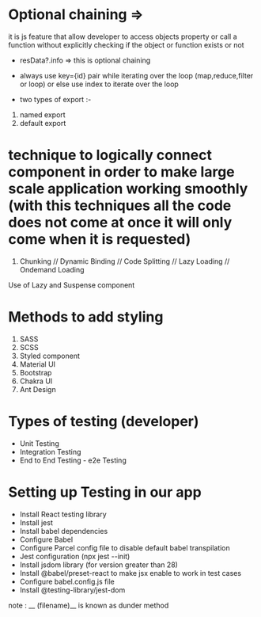 
# Optional chaining  =>  
it is js feature that allow developer to access objects property or call a function without explicitly checking if the object or function exists or not

- resData?.info   =>  this is optional chaining
- always use key={id} pair while iterating over the loop (map,reduce,filter  or  loop)  or else use index to iterate over the loop

- two types of export :-

1. named export
2. default export


# technique to logically connect component in order to make large scale application working smoothly   (with this techniques all the code does not come at once it will only come when it is requested)

1. Chunking  // Dynamic Binding  // Code Splitting  //  Lazy Loading  //  Ondemand Loading


 Use of Lazy and Suspense component

 # Methods to add styling 
 1. SASS
 2. SCSS
 3. Styled component
 4. Material UI
 5. Bootstrap
 6. Chakra UI
 7. Ant Design

 # Types of testing  (developer)
 - Unit Testing
 - Integration Testing
 - End to End Testing - e2e Testing


 # Setting up Testing in our app
 - Install React testing library
 - Install jest
 - Install babel dependencies
 - Configure Babel
 - Configure Parcel config file to disable default babel transpilation
 - Jest configuration  (npx jest --init)
 - Install jsdom library   (for version greater than 28)
 - Install @babel/preset-react to make jsx enable to work in test cases
 - Configure babel.config.js file
 - Install @testing-library/jest-dom


 note : __ (filename)__  is known as dunder method